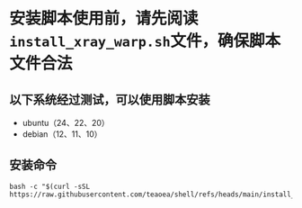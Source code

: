 # 安装脚本使用前，请先阅读`install_xray_warp.sh`文件，确保脚本文件合法

## 以下系统经过测试，可以使用脚本安装
 - ubuntu（24、22、20）
 - debian（12、11、10）
 
## 安装命令
```shell
bash -c "$(curl -sSL https://raw.githubusercontent.com/teaoea/shell/refs/heads/main/install_xray_warp.sh)"
```
